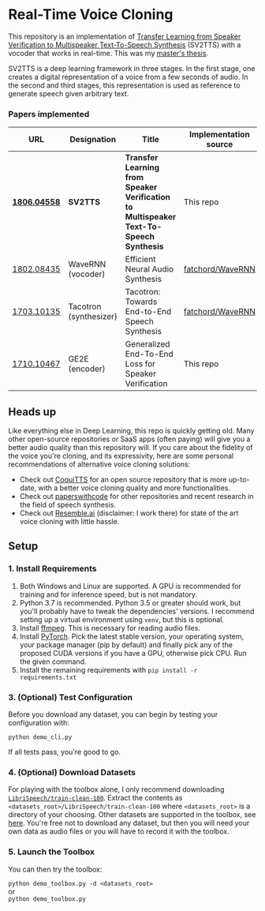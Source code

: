 # Real-Time Voice Cloning
This repository is an implementation of [Transfer Learning from Speaker Verification to
Multispeaker Text-To-Speech Synthesis](https://arxiv.org/pdf/1806.04558.pdf) (SV2TTS) with a vocoder that works in real-time. This was my [master's thesis](https://matheo.uliege.be/handle/2268.2/6801).

SV2TTS is a deep learning framework in three stages. In the first stage, one creates a digital representation of a voice from a few seconds of audio. In the second and third stages, this representation is used as reference to generate speech given arbitrary text.




### Papers implemented  
| URL | Designation | Title | Implementation source |
| --- | ----------- | ----- | --------------------- |
|[**1806.04558**](https://arxiv.org/pdf/1806.04558.pdf) | **SV2TTS** | **Transfer Learning from Speaker Verification to Multispeaker Text-To-Speech Synthesis** | This repo |
|[1802.08435](https://arxiv.org/pdf/1802.08435.pdf) | WaveRNN (vocoder) | Efficient Neural Audio Synthesis | [fatchord/WaveRNN](https://github.com/fatchord/WaveRNN) |
|[1703.10135](https://arxiv.org/pdf/1703.10135.pdf) | Tacotron (synthesizer) | Tacotron: Towards End-to-End Speech Synthesis | [fatchord/WaveRNN](https://github.com/fatchord/WaveRNN)
|[1710.10467](https://arxiv.org/pdf/1710.10467.pdf) | GE2E (encoder)| Generalized End-To-End Loss for Speaker Verification | This repo |

## Heads up
Like everything else in Deep Learning, this repo is quickly getting old. Many other open-source repositories or SaaS apps (often paying) will give you a better audio quality than this repository will. If you care about the fidelity of the voice you're cloning, and its expressivity, here are some personal recommendations of alternative voice cloning solutions:
- Check out [CoquiTTS](https://github.com/coqui-ai/tts) for an open source repository that is more up-to-date, with a better voice cloning quality and more functionalities.
- Check out [paperswithcode](https://paperswithcode.com/task/speech-synthesis/) for other repositories and recent research in the field of speech synthesis.
- Check out [Resemble.ai](https://www.resemble.ai/) (disclaimer: I work there) for state of the art voice cloning with little hassle.

## Setup

### 1. Install Requirements
1. Both Windows and Linux are supported. A GPU is recommended for training and for inference speed, but is not mandatory.
2. Python 3.7 is recommended. Python 3.5 or greater should work, but you'll probably have to tweak the dependencies' versions. I recommend setting up a virtual environment using `venv`, but this is optional.
3. Install [ffmpeg](https://ffmpeg.org/download.html#get-packages). This is necessary for reading audio files.
4. Install [PyTorch](https://pytorch.org/get-started/locally/). Pick the latest stable version, your operating system, your package manager (pip by default) and finally pick any of the proposed CUDA versions if you have a GPU, otherwise pick CPU. Run the given command.
5. Install the remaining requirements with `pip install -r requirements.txt`


### 3. (Optional) Test Configuration
Before you download any dataset, you can begin by testing your configuration with:

`python demo_cli.py`

If all tests pass, you're good to go.

### 4. (Optional) Download Datasets
For playing with the toolbox alone, I only recommend downloading [`LibriSpeech/train-clean-100`](https://www.openslr.org/resources/12/train-clean-100.tar.gz). Extract the contents as `<datasets_root>/LibriSpeech/train-clean-100` where `<datasets_root>` is a directory of your choosing. Other datasets are supported in the toolbox, see [here](https://github.com/CorentinJ/Real-Time-Voice-Cloning/wiki/Training#datasets). You're free not to download any dataset, but then you will need your own data as audio files or you will have to record it with the toolbox.

### 5. Launch the Toolbox
You can then try the toolbox:

`python demo_toolbox.py -d <datasets_root>`  
or  
`python demo_toolbox.py`  

